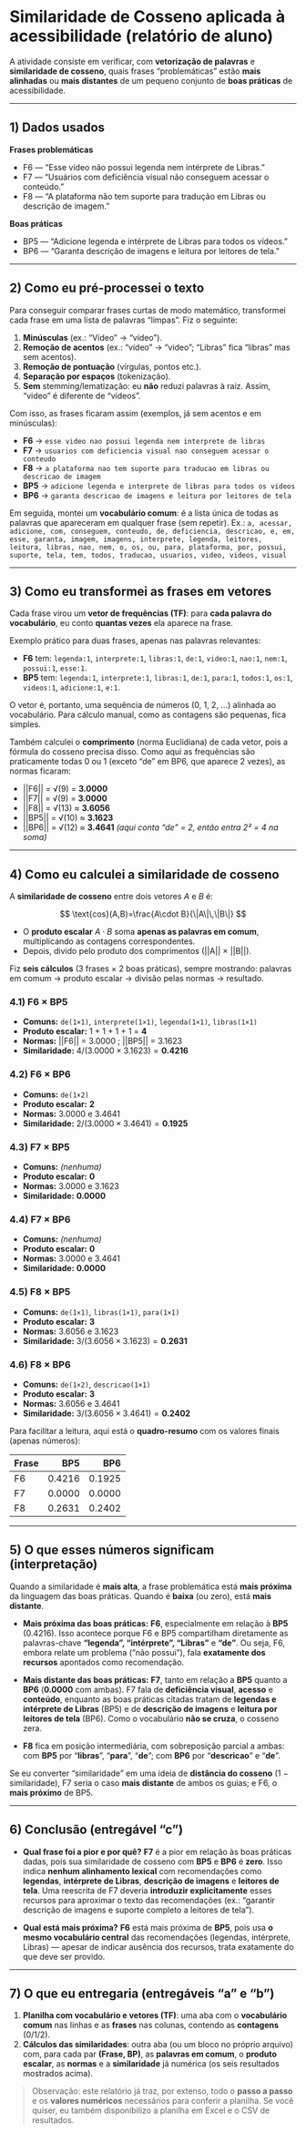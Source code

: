 # Similaridade de Cosseno aplicada à acessibilidade (relatório de aluno)

A atividade consiste em verificar, com **vetorização de palavras** e **similaridade de cosseno**, quais frases “problemáticas” estão **mais alinhadas** ou **mais distantes** de um pequeno conjunto de **boas práticas** de acessibilidade.

---

## 1) Dados usados

**Frases problemáticas**

* F6 — “Esse vídeo não possui legenda nem intérprete de Libras.”
* F7 — “Usuários com deficiência visual não conseguem acessar o conteúdo.”
* F8 — “A plataforma não tem suporte para tradução em Libras ou descrição de imagem.”

**Boas práticas**

* BP5 — “Adicione legenda e intérprete de Libras para todos os vídeos.”
* BP6 — “Garanta descrição de imagens e leitura por leitores de tela.”

---

## 2) Como eu pré-processei o texto

Para conseguir comparar frases curtas de modo matemático, transformei cada frase em uma lista de palavras “limpas”. Fiz o seguinte:

1. **Minúsculas** (ex.: “Vídeo” → “vídeo”).
2. **Remoção de acentos** (ex.: “vídeo” → “video”; “Libras” fica “libras” mas sem acentos).
3. **Remoção de pontuação** (vírgulas, pontos etc.).
4. **Separação por espaços** (tokenização).
5. **Sem** stemming/lematização: eu **não** reduzi palavras à raiz. Assim, “video” é diferente de “videos”.

Com isso, as frases ficaram assim (exemplos, já sem acentos e em minúsculas):

* **F6** → `esse video nao possui legenda nem interprete de libras`
* **F7** → `usuarios com deficiencia visual nao conseguem acessar o conteudo`
* **F8** → `a plataforma nao tem suporte para traducao em libras ou descricao de imagem`
* **BP5** → `adicione legenda e interprete de libras para todos os videos`
* **BP6** → `garanta descricao de imagens e leitura por leitores de tela`

Em seguida, montei um **vocabulário comum**: é a lista única de todas as palavras que apareceram em qualquer frase (sem repetir). Ex.:
`a, acessar, adicione, com, conseguem, conteudo, de, deficiencia, descricao, e, em, esse, garanta, imagem, imagens, interprete, legenda, leitores, leitura, libras, nao, nem, o, os, ou, para, plataforma, por, possui, suporte, tela, tem, todos, traducao, usuarios, video, videos, visual`

---

## 3) Como eu transformei as frases em vetores

Cada frase virou um **vetor de frequências (TF)**: para **cada palavra do vocabulário**, eu conto **quantas vezes** ela aparece na frase.

Exemplo prático para duas frases, apenas nas palavras relevantes:

* **F6** tem: `legenda:1`, `interprete:1`, `libras:1`, `de:1`, `video:1`, `nao:1`, `nem:1`, `possui:1`, `esse:1`.
* **BP5** tem: `legenda:1`, `interprete:1`, `libras:1`, `de:1`, `para:1`, `todos:1`, `os:1`, `videos:1`, `adicione:1`, `e:1`.

O vetor é, portanto, uma sequência de números (0, 1, 2, …) alinhada ao vocabulário.
Para cálculo manual, como as contagens são pequenas, fica simples.

Também calculei o **comprimento** (norma Euclidiana) de cada vetor, pois a fórmula do cosseno precisa disso. Como aqui as frequências são praticamente todas 0 ou 1 (exceto “de” em BP6, que aparece 2 vezes), as normas ficaram:

* ||F6|| = √(9) = **3.0000**
* ||F7|| = √(9) = **3.0000**
* ||F8|| = √(13) ≈ **3.6056**
* ||BP5|| = √(10) ≈ **3.1623**
* ||BP6|| = √(12) ≈ **3.4641**  *(aqui conta “de” = 2, então entra 2² = 4 na soma)*

---

## 4) Como eu calculei a similaridade de cosseno

A **similaridade de cosseno** entre dois vetores $A$ e $B$ é:

$$
\text{cos}(A,B)=\frac{A\cdot B}{\|A\|\,\|B\|}
$$

* O **produto escalar** $A\cdot B$ soma **apenas as palavras em comum**, multiplicando as contagens correspondentes.
* Depois, divido pelo produto dos comprimentos (||A|| × ||B||).

Fiz **seis cálculos** (3 frases × 2 boas práticas), sempre mostrando:
palavras em comum → produto escalar → divisão pelas normas → resultado.

### 4.1) F6 × BP5

* **Comuns:** `de(1×1)`, `interprete(1×1)`, `legenda(1×1)`, `libras(1×1)`
* **Produto escalar:** 1 + 1 + 1 + 1 = **4**
* **Normas:** ||F6|| = 3.0000 ; ||BP5|| = 3.1623
* **Similaridade:** $4 / (3.0000 × 3.1623) = \mathbf{0.4216}$

### 4.2) F6 × BP6

* **Comuns:** `de(1×2)`
* **Produto escalar:** **2**
* **Normas:** 3.0000 e 3.4641
* **Similaridade:** $2 / (3.0000 × 3.4641) = \mathbf{0.1925}$

### 4.3) F7 × BP5

* **Comuns:** *(nenhuma)*
* **Produto escalar:** **0**
* **Normas:** 3.0000 e 3.1623
* **Similaridade:** **0.0000**

### 4.4) F7 × BP6

* **Comuns:** *(nenhuma)*
* **Produto escalar:** **0**
* **Normas:** 3.0000 e 3.4641
* **Similaridade:** **0.0000**

### 4.5) F8 × BP5

* **Comuns:** `de(1×1)`, `libras(1×1)`, `para(1×1)`
* **Produto escalar:** **3**
* **Normas:** 3.6056 e 3.1623
* **Similaridade:** $3 / (3.6056 × 3.1623) = \mathbf{0.2631}$

### 4.6) F8 × BP6

* **Comuns:** `de(1×2)`, `descricao(1×1)`
* **Produto escalar:** **3**
* **Normas:** 3.6056 e 3.4641
* **Similaridade:** $3 / (3.6056 × 3.4641) = \mathbf{0.2402}$

Para facilitar a leitura, aqui está o **quadro-resumo** com os valores finais (apenas números):

| Frase |    BP5 |    BP6 |
| ----- | -----: | -----: |
| F6    | 0.4216 | 0.1925 |
| F7    | 0.0000 | 0.0000 |
| F8    | 0.2631 | 0.2402 |

---

## 5) O que esses números significam (interpretação)

Quando a similaridade é **mais alta**, a frase problemática está **mais próxima** da linguagem das boas práticas. Quando é **baixa** (ou zero), está **mais distante**.

* **Mais próxima das boas práticas:** **F6**, especialmente em relação à **BP5** (0.4216).
  Isso acontece porque F6 e BP5 compartilham diretamente as palavras-chave **“legenda”, “intérprete”, “Libras”** e **“de”**. Ou seja, F6, embora relate um problema (“não possui”), fala **exatamente dos recursos** apontados como recomendação.

* **Mais distante das boas práticas:** **F7**, tanto em relação a **BP5** quanto a **BP6** (**0.0000** com ambas).
  F7 fala de **deficiência visual**, **acesso** e **conteúdo**, enquanto as boas práticas citadas tratam de **legendas e intérprete de Libras** (BP5) e de **descrição de imagens** e **leitura por leitores de tela** (BP6). Como o vocabulário **não se cruza**, o cosseno zera.

* **F8** fica em posição intermediária, com sobreposição parcial a ambas:
  com **BP5** por “**libras**”, “**para**”, “**de**”; com **BP6** por “**descricao**” e “**de**”.

Se eu converter “similaridade” em uma ideia de **distância do cosseno** (1 − similaridade), F7 seria o caso **mais distante** de ambos os guias; e F6, o **mais próximo** de BP5.

---

## 6) Conclusão (entregável “c”)

* **Qual frase foi a pior e por quê?**
  **F7** é a pior em relação às boas práticas dadas, pois sua similaridade de cosseno com **BP5** e **BP6** é **zero**. Isso indica **nenhum alinhamento lexical** com recomendações como **legendas**, **intérprete de Libras**, **descrição de imagens** e **leitores de tela**.
  Uma reescrita de F7 deveria **introduzir explicitamente** esses recursos para aproximar o texto das recomendações (ex.: “garantir descrição de imagens e suporte completo a leitores de tela”).

* **Qual está mais próxima?**
  **F6** está mais próxima de **BP5**, pois usa **o mesmo vocabulário central** das recomendações (legendas, intérprete, Libras) — apesar de indicar ausência dos recursos, trata exatamente do que deve ser provido.

---

## 7) O que eu entregaria (entregáveis “a” e “b”)

1. **Planilha com vocabulário e vetores (TF)**: uma aba com o **vocabulário comum** nas linhas e as **frases** nas colunas, contendo as **contagens** (0/1/2).
2. **Cálculos das similaridades**: outra aba (ou um bloco no próprio arquivo) com, para cada par **(Frase, BP)**, as **palavras em comum**, o **produto escalar**, as **normas** e a **similaridade** já numérica (os seis resultados mostrados acima).

> Observação: este relatório já traz, por extenso, todo o **passo a passo** e os **valores numéricos** necessários para conferir a planilha. Se você quiser, eu também disponibilizo a planilha em Excel e o CSV de resultados.
